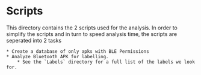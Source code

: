 # Scripts

This directory contains the 2 scripts used for the analysis. In order to simplify the scripts and in turn to speed analysis time, the scripts are seperated into 2 tasks

    * Create a database of only apks with BLE Permissions
    * Analyze Bluetooth APK for labelling.
        * See the `Labels` directory for a full list of the labels we look for. 


